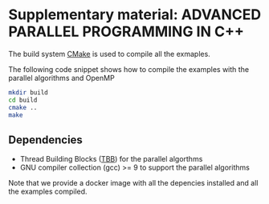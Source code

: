 # Supplementary material: ADVANCED PARALLEL PROGRAMMING IN C++

The build system [CMake](https://cmake.org/) is used to compile all the exmaples. 

The following code snippet shows how to compile the examples with the parallel algorithms and OpenMP

```bash
mkdir build
cd build
cmake ..
make
```

## Dependencies

* Thread Building Blocks ([TBB](https://github.com/oneapi-src/oneTBB)) for the parallel algorthms
* GNU compiler collection (gcc) >= 9 to support the parallel algorithms

Note that we provide a docker image with all the depencies installed and all the examples compiled. 
